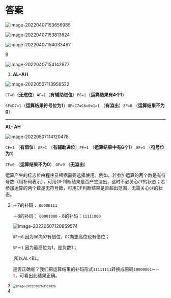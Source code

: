 # 答案

![image-20220407153656985](D:/Data/typora/photo/image-20220407153656985.png)

![image-20220407153813624](D:/Data/typora/photo/image-20220407153813624.png)

![image-20220407154033467](D:/Data/typora/photo/image-20220407154033467.png)

B

![image-20220407154142977](D:/Data/typora/photo/image-20220407154142977.png)



 1. **AL+AH**

   ![image-20220507113956522](D:/Data/typora/photo/image-20220507113956522.png)

`CF=0`（**无进位**）`AF=1`（**有辅助进位**）`PF=1`（**运算结果有4个1**）    

`SF=D7=1`（**运算结果符号位为1**）`OF=C7⊕C6=0⊕1=1` （**有溢出**）`ZF=0` （**运算结果不为0**）

------

   **AL- AH**

   ![image-20220507114120478](D:/Data/typora/photo/image-20220507114120478.png)

   `CF=1` （**有借位**）`AF=1` （**有辅助进位**）`PF=1` （**运算结果中有6个1**）   `SF=1` （**符号位为1**）

   `ZF=0` （**运算结果不为0**）      `OF=0` （**无溢出**） 

   ​	运算产生的标志位由程序员根据需要选择使用。例如，若参加运算的两个数是有符号数（用补码表示），可用OF判断结果是否产生溢出，这时不必关心`CF`的状态；若参加运算的两个数是无符号数，可用CF判断结果是否超出范围，无需关心`OF`的状态。

2. ＋7的补码： `00000111`

   ＋8的补码： `00001000`    - 8的补码：`11111000`

   ![image-20220507120859574](D:/Data/typora/photo/image-20220507120859574.png)

   `OF＝0`  因为`D6`向`D7`有借位，`D7`向更高位也有借位；

   `SF＝1`   因为最高位为1，是负数1；

   ​	所以AL<BL。

   是否正确呢？我们把运算结果的补码形式`11111111`转换成原码`10000001＝－1`，可看出此结果正确。

3. <img src="D:/Data/typora/photo/image-20220507141359976.png" alt="image-20220507141359976" style="zoom:67%;" />
4. 